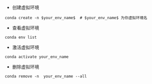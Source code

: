 - 创建虚拟环境
```
conda create -n $your_env_name$  # $your_env_name$ 为你虚拟环境名
```
- 查看虚拟环境
```
conda env list
```
- 激活虚拟环境
```
conda activate your_env_name
```
- 删除虚拟环境
```
conda remove -n  your_env_name --all
```